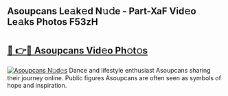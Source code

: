 ## Asoupcans Le𝚊k𝚎d N𝚞𝚍e - Part-XaF Vid𝚎o Le𝚊ks Photos F53zH

# <h2><a href="http://fbc5jj.evod.top/?m=Asoupcans">🔗 👉🔴 Asoupcans Vid𝚎o Ph𝚘t𝚘s</a></h2>

[![Asoupcans N𝚞d𝚎s](https://i.imgur.com/8V9OHl7.gif)](http://fbc5jj.evod.top/?m=Asoupcans)
Dance and lifestyle enthusiast Asoupcans sharing their journey online. Public figures Asoupcans are often seen as symbols of hope and inspiration. 
